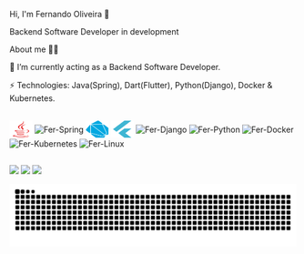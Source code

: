 Hi, I'm Fernando Oliveira 👋


Backend Software Developer in development


About me 👨‍💻

🧐 I’m currently acting as a Backend Software Developer.

⚡ Technologies: Java(Spring), Dart(Flutter), Python(Django), Docker & Kubernetes.

<div style="display: inline_block"><br>
  <img align="center" alt="Fer-Java" height="30" width="40" src="https://raw.githubusercontent.com/devicons/devicon/master/icons/java/java-plain.svg">
  <img align="center" alt="Fer-Spring" height="30" width="40" src="https://cdn.jsdelivr.net/gh/devicons/devicon/icons/spring/spring-original.svg">
  <img align="center" alt="Fer-Dart" height="30" width="40" src="https://raw.githubusercontent.com/devicons/devicon/master/icons/dart/dart-plain.svg">
  <img align="center" alt="Fer-Flutter" height="30" width="40" src="https://raw.githubusercontent.com/devicons/devicon/master/icons/flutter/flutter-plain.svg">
  <img align="center" alt="Fer-Django" height="30" width="40" src="https://cdn.jsdelivr.net/gh/devicons/devicon/icons/python/python-original.svg">
  <img align="center" alt="Fer-Python" height="30" width="40" src="https://cdn.jsdelivr.net/gh/devicons/devicon/icons/django/django-plain.svg">
  <img align="center" alt="Fer-Docker" height="50" width="60" src="https://cdn.jsdelivr.net/gh/devicons/devicon/icons/docker/docker-original.svg">
  <img align="center" alt="Fer-Kubernetes" height="45" width="55" src="https://cdn.jsdelivr.net/gh/devicons/devicon/icons/kubernetes/kubernetes-plain.svg">
  <img align="center" alt="Fer-Linux" height="45" width="55" src="https://cdn.jsdelivr.net/gh/devicons/devicon/icons/linux/linux-original.svg">
</div>
  
  ##
  
  <div> 
  <a href="https://www.instagram.com/fernando_brks" target="_blank"><img src="https://img.shields.io/badge/-Instagram-%23E4405F?style=for-the-badge&logo=instagram&logoColor=white" target="_blank"></a>
  <a href = "mailto:fernandoaugusto_ufu@yahoo.com.br"><img src="https://img.shields.io/badge/-Gmail-%23333?style=for-the-badge&logo=gmail&logoColor=white" target="_blank"></a>
  <a href="https://www.linkedin.com/in/fernando-oliveira-a2abb3211/" target="_blank"><img src="https://img.shields.io/badge/-LinkedIn-%230077B5?style=for-the-badge&logo=linkedin&logoColor=white" target="_blank"></a> 
 
  ![Snake animation](https://github.com/brouklins/brouklins/blob/output/github-contribution-grid-snake.svg)
 
</div>

